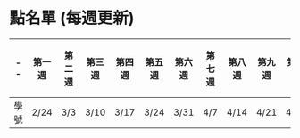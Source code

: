 # 點名單 (每週更新)


| -- | 第一週 | 第二週 | 第三週 | 第四週 | 第五週 | 第六週 | 第七週 | 第八週 | 第九週 | 第十週 | 第十一週 | 第十二週 | 第十三週 | 第十四週 | 第十五週 | 第十六週 | 第十七週 | -- | 
| :----: | :----: | :----: | :----: | :----: | :----: | :----: | :----: | :----: | :----: | :----: | :----: | :----: | :----: | :----: | :----: | :----: | :----: | :----: | 
| 學號 | 2/24 | 3/3 | 3/10 | 3/17 | 3/24 | 3/31 | 4/7 | 4/14 | 4/21 | 4/28 | 5/5 | 5/12 | 5/19 | 5/26 | 6/2 | 6/9 | 6/16	| 總計 | 
